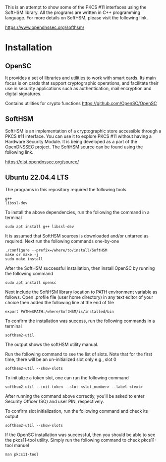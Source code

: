 This is an attempt to show some of the PKCS #11 interfaces using the SoftHSM library. All the programs are written in C++ programming language. For more details on SoftHSM, please visit the following link.

https://www.opendnssec.org/softhsm/

# Installation

## OpenSC 
It provides a set of libraries and utilities to work with smart cards. Its main focus is on cards that support cryptographic operations, and facilitate their use in security applications such as authentication, mail encryption and digital signatures.

Contains utilities for crypto functions
https://github.com/OpenSC/OpenSC


## SoftHSM

SoftHSM is an implementation of a cryptographic store accessible through a PKCS #11 interface. You can use it to explore PKCS #11 without having a Hardware Security Module. It is being developed as a part of the OpenDNSSEC project. The SoftHSM source can be found using the following link.

https://dist.opendnssec.org/source/

## Ubuntu 22.04.4 LTS

The programs in this repository required the following tools

```
g++
libssl-dev
```

To install the above dependencies, run the following the command in a terminal
```
sudo apt install g++ libssl-dev
```

It is assumed that SoftHSM sources is downloaded and/or untarred as required. Next run the following commands one-by-one
```
./configure --prefix=/where/to/install/SoftHSM
make or make -j
sudo make install
```

After the SoftHSM successful installation, then install OpenSC by running the following command
```
sudo apt install opensc
```

Next include the SoftHSM library location to PATH environment variable as follows. Open .profile file (user home directory) in any text editor of your choice then added the following line at the end of file
```
export PATH=$PATH:/where/SoftHSM/is/installed/bin
```

To confirm the installation was success, run the following commands in a terminal
```
softhsm2-util
```

The output shows the softHSM utility manual.

Run the following command to see the list of slots. Note that for the first time, there will be an un-initialized slot only e.g., slot 0
```
softhsm2-util --show-slots
```

To initialize a token slot, one can run the following command
```
softhsm2-util --init-token --slot <slot_number> --label <text>
```

After running the command above correctly, you'll be asked to enter Security Officer (SO) and user PIN, respectively.

To confirm slot initialization, run the following command and check its output
```
softhsm2-util --show-slots
```

If the OpenSC installation was successful, then you should be able to see the pkcs11-tool utility. Simply run the following command to check pkcs11-tool manuel
```
man pkcs11-tool
```
